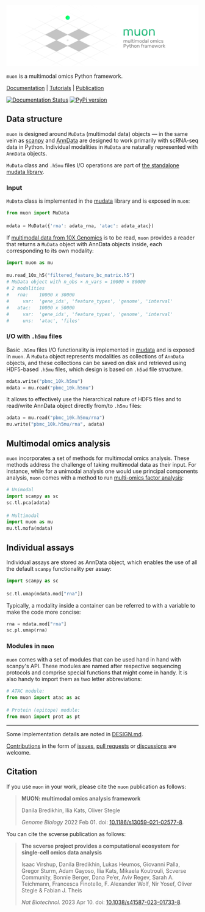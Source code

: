 <img src="./docs/img/muon_header.png" data-canonical-src="./docs/img/muon_header.png" width="700"/>

`muon` is a multimodal omics Python framework. 

[Documentation](https://muon.readthedocs.io/) | [Tutorials](https://muon-tutorials.readthedocs.io/) | [Publication](https://genomebiology.biomedcentral.com/articles/10.1186/s13059-021-02577-8)

[![Documentation Status](https://readthedocs.org/projects/muon/badge/?version=latest)](http://muon.readthedocs.io/?badge=latest)
[![PyPi version](https://img.shields.io/pypi/v/muon)](https://pypi.org/project/muon)

## Data structure

`muon` is designed around `MuData` (multimodal data) objects — in the same vein as [scanpy](https://github.com/theislab/scanpy) and [AnnData](https://github.com/theislab/anndata) are designed to work primarily with scRNA-seq data in Python. Individual modalities in `MuData` are naturally represented with `AnnData` objects.

`MuData` class and `.h5mu` files I/O operations are part of [the standalone mudata library](https://github.com/scverse/mudata).

### Input

`MuData` class is implemented in the [mudata](https://github.com/scverse/mudata) library and is exposed in `muon`:

```py
from muon import MuData

mdata = MuData({'rna': adata_rna, 'atac': adata_atac})
```

If [multimodal data from 10X Genomics](https://support.10xgenomics.com/single-cell-multiome-atac-gex/software/pipelines/latest/output/overview) is to be read, `muon` provides a reader that returns a `MuData` object with AnnData objects inside, each corresponding to its own modality:

```py
import muon as mu

mu.read_10x_h5("filtered_feature_bc_matrix.h5")
# MuData object with n_obs × n_vars = 10000 × 80000 
# 2 modalities
#   rna:	10000 x 30000
#     var:	'gene_ids', 'feature_types', 'genome', 'interval'
#   atac:	10000 x 50000
#     var:	'gene_ids', 'feature_types', 'genome', 'interval'
#     uns:	'atac', 'files'
```

### I/O with `.h5mu` files

Basic `.h5mu` files I/O functionality is implemented in [mudata](https://github.com/scverse/mudata) and is exposed in `muon`. A `MuData` object represents modalities as collections of `AnnData` objects, and these collections can be saved on disk and retrieved using HDF5-based `.h5mu` files, which design is based on `.h5ad` file structure.

```py
mdata.write("pbmc_10k.h5mu")
mdata = mu.read("pbmc_10k.h5mu")
```

It allows to effectively use the hierarchical nature of HDF5 files and to read/write AnnData object directly from/to `.h5mu` files:

```py
adata = mu.read("pbmc_10k.h5mu/rna")
mu.write("pbmc_10k.h5mu/rna", adata)
```

## Multimodal omics analysis

`muon` incorporates a set of methods for multimodal omics analysis. These methods address the challenge of taking multimodal data as their input. For instance, while for a unimodal analysis one would use principal components analysis, `muon` comes with a method to run [multi-omics factor analysis](https://github.com/bioFAM/MOFA2):

```py
# Unimodal
import scanpy as sc
sc.tl.pca(adata)

# Multimodal
import muon as mu
mu.tl.mofa(mdata)
``` 

## Individual assays

Individual assays are stored as AnnData object, which enables the use of all the default `scanpy` functionality per assay:

```py
import scanpy as sc

sc.tl.umap(mdata.mod["rna"])
```

Typically, a modality inside a container can be referred to with a variable to make the code more concise:

```py
rna = mdata.mod["rna"]
sc.pl.umap(rna)
```

### Modules in `muon`

`muon` comes with a set of modules that can be used hand in hand with scanpy's API. These modules are named after respective sequencing protocols and comprise special functions that might come in handy. It is also handy to import them as two letter abbreviations:

```py
# ATAC module:
from muon import atac as ac

# Protein (epitope) module:
from muon import prot as pt
```

---

Some implementation details are noted in [DESIGN.md](./DESIGN.md). 

[Contributions](./CONTRIBUTING.md) in the form of [issues](https://github.com/scverse/muon/issues), [pull requests](https://github.com/scverse/muon/pulls) or [discussions](https://github.com/scverse/muon/discussions) are welcome.

## Citation

If you use `muon` in your work, please cite the `muon` publication as follows:

> **MUON: multimodal omics analysis framework**
> 
> Danila Bredikhin, Ilia Kats, Oliver Stegle
>
> _Genome Biology_ 2022 Feb 01. doi: [10.1186/s13059-021-02577-8](https://doi.org/10.1186/s13059-021-02577-8).

You can cite the scverse publication as follows:

> **The scverse project provides a computational ecosystem for single-cell omics data analysis**
>
> Isaac Virshup, Danila Bredikhin, Lukas Heumos, Giovanni Palla, Gregor Sturm, Adam Gayoso, Ilia Kats, Mikaela Koutrouli, Scverse Community, Bonnie Berger, Dana Pe’er, Aviv Regev, Sarah A. Teichmann, Francesca Finotello, F. Alexander Wolf, Nir Yosef, Oliver Stegle & Fabian J. Theis
>
> _Nat Biotechnol._ 2023 Apr 10. doi: [10.1038/s41587-023-01733-8](https://doi.org/10.1038/s41587-023-01733-8).
